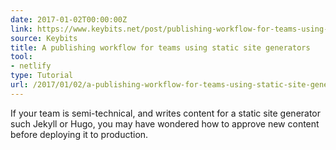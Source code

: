 ```yaml
---
date: 2017-01-02T00:00:00Z
link: https://www.keybits.net/post/publishing-workflow-for-teams-using-static-site-generators/
source: Keybits
title: A publishing workflow for teams using static site generators
tool:
- netlify
type: Tutorial
url: /2017/01/02/a-publishing-workflow-for-teams-using-static-site-generators-Keybits/
---
```


If your team is semi-technical, and writes content for a static site generator such Jekyll or Hugo, you may have wondered how to approve new content before deploying it to production.





